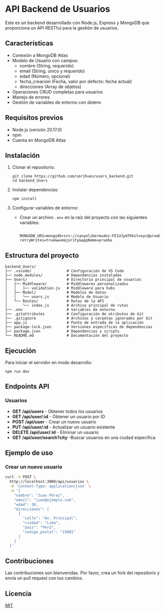 # API Backend de Usuarios

Este es un backend desarrollado con Node.js, Express y MongoDB que proporciona un API RESTful para la gestión de usuarios.

## Características

- Conexión a MongoDB Atlas
- Modelo de Usuario con campos:
  - nombre (String, requerido)
  - email (String, único y requerido)
  - edad (Número, opcional)
  - fecha_creacion (Fecha, valor por defecto: fecha actual)
  - direcciones (Array de objetos)
- Operaciones CRUD completas para usuarios
- Manejo de errores
- Gestión de variables de entorno con dotenv

## Requisitos previos

- Node.js (versión 20.17.0)
- npm
- Cuenta en MongoDB Atlas

## Instalación

1. Clonar el repositorio:
   ```
   git clone https://github.com/sorihuen/users_backend.git
   cd backend_Users
   ```

2. Instalar dependencias:
   ```
   npm install
   ```

3. Configurar variables de entorno:
   - Crear un archivo `.env` en la raíz del proyecto con las siguientes variables:
     ```
      MONGODB_URI=mongodb+srv://sanyelibermudez:FE1UJymTKkztvoyc@prueba.zrr7i.mongodb.net/prueba_backend?retryWrites=true&w=majority&appName=prueba

     ```
## Estructura del proyecto

```
backend_Users/
├── .vscode/                # Configuración de VS Code
├── node_modules/           # Dependencias instaladas
├── Users/                  # Directorio principal de usuarios
│   ├── Middleware/         # Middlewares personalizados
│   │   ├── validation.js   # Middleware para hubs
│   ├── Model/              # Modelos de datos
│   │   └── users.js        # Modelo de Usuario
│   └── Routes/             # Rutas de la API
│       └── index.js        # Archivo principal de rutas
├── .env                    # Variables de entorno
├── .gitattributes          # Configuración de atributos de Git
├── .gitignore              # Archivos y carpetas ignorados por Git
├── app.js                  # Punto de entrada de la aplicación
├── package-lock.json       # Versiones específicas de dependencias
├── package.json            # Dependencias y scripts
└── README.md               # Documentación del proyecto
```

## Ejecución

Para iniciar el servidor en modo desarrollo:
```
npm run dev
```

## Endpoints API

### Usuarios

- **GET /api/users** - Obtener todos los usuarios
- **GET /api/user/:id** - Obtener un usuario por ID
- **POST /api/user** - Crear un nuevo usuario
- **PUT /api/user/:id** - Actualizar un usuario existente
- **DELETE /api/user/:id** - Eliminar un usuario
- **GET /api/user/search?city** -Buscar usuarios en una ciudad especifica

## Ejemplo de uso

### Crear un nuevo usuario

```bash
curl -X POST \
  http://localhost:3000/api/usuarios \
  -H 'Content-Type: application/json' \
  -d '{
    "nombre": "Juan Pérez",
    "email": "juan@ejemplo.com",
    "edad": 30,
    "direcciones": [
      {
        "calle": "Av. Principal",
        "ciudad": "Lima",
        "pais": "Perú",
        "codigo_postal": "15001"
      }
    ]
  }'
```

## Contribuciones

Las contribuciones son bienvenidas. Por favor, crea un fork del repositorio y envía un pull request con tus cambios.

## Licencia

[MIT](LICENSE)